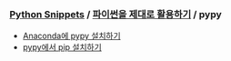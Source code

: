 ### [Python Snippets](../../README.md) / [파이썬을 제대로 활용하기](../README.md) / pypy
- [Anaconda에 pypy 설치하기](Anaconda에%20pypy%20설치하기.md)
- [pypy에서 pip 설치하기](pypy에서%20pip%20설치하기.md)